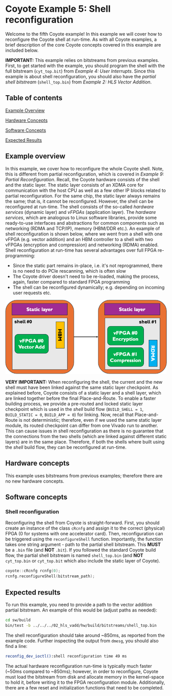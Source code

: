 # Coyote Example 5: Shell reconfiguration
Welcome to the fifth Coyote example! In this example we will cover how to reconfigure the Coyote shell at run-time. As with all Coyote examples, a brief description of the core Coyote concepts covered in this example are included below.

**IMPORTANT:** This example relies on bitstreams from previous examples. First, to get started with the example, you should program the shell with the full bitstream (`cyt_top.bit`) from *Example 4: User Interrupts*. Since this example is about shell reconfiguration, you should also have the *partial shell bitstream* (`shell_top.bin`) from *Example 2: HLS Vector Addition*.

## Table of contents
[Example Overview](#example-overview)

[Hardware Concepts](#hardware-concepts)

[Software Concepts](#software-concepts)

[Expected Results](#expected-results)

## Example overview
In this example, we cover how to reconfigure the whole Coyote shell. Note, this is different from partial reconfiguration, which is covered in *Example 9: Partial Reconfiguration*. Recall, the Coyote hardware consists of the shell and the static layer. The static layer consists of an XDMA core for communication with the host CPU as well as a few other IP blocks related to partial reconfiguration. For the same chip, the static layer always remains the same; that is, it cannot be reconfigured. However, the shell can be reconfigured at run-time. The shell consists of the so-called *hardware services* (dynamic layer) and *vFPGAs* (application layer). The *hardware services*, which are analogous to Linux software libraries, provide some ready-to-use interfaces and abstractions for common components such as networking (RDMA and TCP/IP), memory (HBM/DDR etc.). An example of shell reconfiguration is shown below, where we went from a shell with one vFPGA (e.g. vector addition) and an HBM controller to a shell with two vFPGAs (encryption and compression) and networking (RDMA) enabled. Shell reconfiguration at run-time has several advantages over full FPGA re-programming:
- Since the static part remains in-place, i.e. it's not reprogrammed, there is no need to do PCIe rescanning, which is often slow
- The Coyote driver doesn't need to be re-loaded, making the process, again, faster compared to standard FPGA programming
- The shell can be reconfigured dynamically; e.g. depending on incoming user requests etc.

<div align="center">
  <img src="img/shell_reconfigure.png">
</div>

**VERY IMPORTANT:** When reconfiguring the shell, the current and the new shell must have been linked against the same static layer checkpoint. As explained before, Coyote consists of a static layer and a shell layer, which are linked together before the final Place-and-Route. To enable a faster building process, we provide a pre-routed and locked static layer checkpoint which is used in the *shell* build flow (`BUILD_SHELL = 1`, `BUILD_STATIC = 0`, `BUILD_APP = 0`) for linking. Now, recall that Place-and-Route is not deterministic; therefore, even if we used the same static layer module, its routed checkpoint can differ from one Vivado run to another. This can cause issues in shell reconfiguration as there is no guarantee that the connections from the two shells (which are linked against different static layers) are in the same place. Therefore, if both the shells where built using the *shell* build flow, they can be reconfigured at run-time. 

## Hardware concepts
This example uses bitstreams from previous examples; therefore there are no new hardware concepts.

## Software concepts

### Shell reconfiguration
Reconfiguring the shell from Coyote is straight-forward. First, you should create an instance of the class `cRcnfg` and assign it to the correct (physical) FPGA (0 for systems with one accelerator card). Then, reconfiguration can be triggered using the `reconfigureShell` function. Importantly, the function takes one string argument - path to the partial shell bitstream. This **MUST** be a `.bin` file (and **NOT** `.bit`). If you followed the standard Coyote build flow, the partial shell bitstream is named `shell_top.bin` (and **NOT** `cyt_top.bin` or `cyt_top.bit` which also include the static layer of Coyote).
```C++
coyote::cRcnfg rcnfg(0);
rcnfg.reconfigureShell(bitstream_path);
```

## Expected results
To run this example, you need to provide a path to the vector addition partial bitstream. An example of this would be (adjust paths as needed):
```bash
cd sw/build
bin/test -b ../../../02_hls_vadd/hw/build/bitstreams/shell_top.bin
```
The shell reconfiguration should take around ~850ms, as reported from the example code. Further inspecting the output from `dmesg`, you should also find a line:
```bash
reconfig_dev_ioctl():shell reconfiguration time 49 ms
```

The actual hardware reconfiguration run-time is typically much faster (~50ms compared to ~850ms); however, in order to reconfigure, Coyote must load the bitstream from disk and allocate memory in the kernel-space to hold it, before writing it to the FPGA reconfiguration module. Additionally, there are a few reset and initialization functions that need to be completed.
